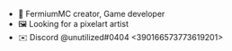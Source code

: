 - 🚀 FermiumMC creator, Game developer
- 🖼️ Looking for a pixelart artist
- ✉️ Discord @unutilized#0404 <390166573773619201>
